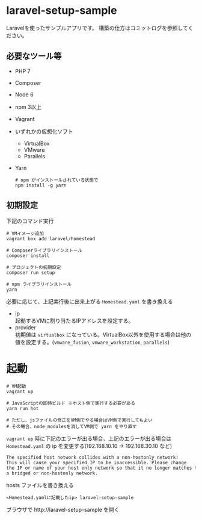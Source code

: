 laravel-setup-sample
====================

Laravelを使ったサンプルアプリです。
構築の仕方はコミットログを参照してください。

## 必要なツール等

* PHP 7
* Composer
* Node 6
* npm 3以上
* Vagrant
* いずれかの仮想化ソフト
    - VirtualBox
    - VMware
    - Parallels
* Yarn

    ```shell
    # npm がインストールされている状態で
    npm install -g yarn
    ```

## 初期設定

下記のコマンド実行

```shell
# VMイメージ追加
vagrant box add laravel/homestead

# Composerライブラリインストール
composer install

# プロジェクトの初期設定
composer run setup

# npm ライブラリインストール
yarn
```

必要に応じて、上記実行後に出来上がる `Homestead.yaml` を書き換える

* ip  
    起動するVMに割り当たるIPアドレスを設定する。
* provider  
    初期値は `virtualbox` になっている。VirtualBox以外を使用する場合は他の値を設定する。(`vmware_fusion`, `vmware_workstation`, `parallels`)

# 起動

```shell
# VM起動
vagrant up

# JavaScriptの即時ビルド ※ホスト側で実行する必要がある
yarn run hot

# ただし、jsファイルの修正をVM側でやる場合はVM側で実行してもよい
# その場合、node_modulesを消してVM側で yarn をやり直す
```

`vagrant up` 時に下記のエラーが出る場合、上記のエラーが出る場合は `Homestead.yaml` の ip を変更する(192.168.10.10 -> 192.168.30.10 など)

```
The specified host network collides with a non-hostonly network!
This will cause your specified IP to be inaccessible. Please change
the IP or name of your host only network so that it no longer matches that of
a bridged or non-hostonly network.
```

hosts ファイルを書き換える

```
<Homestead.yamlに記載したip> laravel-setup-sample
```

ブラウザで http://laravel-setup-sample を開く
